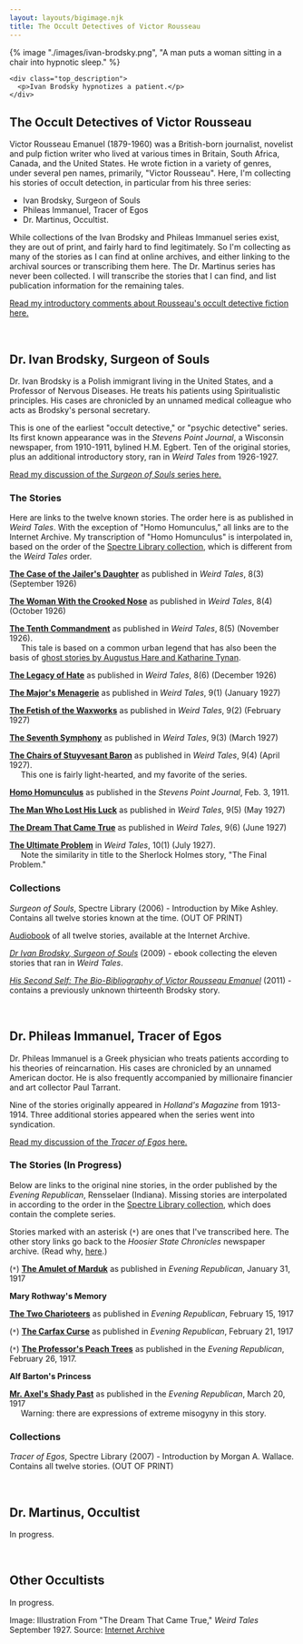 ```yaml
---
layout: layouts/bigimage.njk
title: The Occult Detectives of Victor Rousseau
---
```

<style>
.inline-note {
    padding-left: 20px; /* Add a small left indent */
}
</style>

<div class="top_container">
    {% image "./images/ivan-brodsky.png", "A man puts a woman sitting in a chair into hypnotic sleep." %}

    <div class="top_description">
      <p>Ivan Brodsky hypnotizes a patient.</p>
    </div>
</div>

<div class="message-box">
<h2>The Occult Detectives of Victor Rousseau</h2>

Victor Rousseau Emanuel (1879-1960) was a British-born journalist, novelist and pulp fiction writer who lived at various times in Britain, South Africa, Canada, and the United States. He wrote fiction in a variety of genres, under several pen names, primarily, "Victor Rousseau". 
Here, I'm collecting his stories of occult detection, in particular from his three series:

* Ivan Brodsky, Surgeon of Souls
* Phileas Immanuel, Tracer of Egos
* Dr. Martinus, Occultist.

While collections of the Ivan Brodsky and Phileas Immanuel series exist, they are out of print, and fairly hard to find legitimately. 
So I'm collecting as many of the stories as I can find at online archives, and either linking to the archival sources or transcribing them here. 
The Dr. Martinus series has never been collected. I will transcribe the stories that I can find, and list publication information for the remaining tales.

[Read my introductory comments about Rousseau's occult detective fiction here.](/blog/2025-02-14-occult-detectives-of-victor-rousseau/)
</div>

<br>
<div class="message-box">

## Dr. Ivan Brodsky, Surgeon of Souls

Dr. Ivan Brodsky is a Polish immigrant living in the United States, and a Professor of Nervous Diseases. 
He treats his patients using Spiritualistic principles. His cases are chronicled by an unnamed medical colleague who acts as Brodsky's personal secretary. 

This is one of the earliest "occult detective," or "psychic detective" series. 
Its first known appearance was in the *Stevens Point Journal*, a Wisconsin newspaper, from 1910-1911, bylined H.M. Egbert. 
Ten of the original stories, plus an additional introductory story, ran in *Weird Tales* from 1926-1927.

[Read my discussion of the *Surgeon of Souls* series here.](/blog/2025-02-14-occult-detectives-of-victor-rousseau/#dr-ivan-brodsky-the-surgeon-of-souls)

### The Stories

Here are links to the twelve known stories. The order here is as published in *Weird Tales*. With the exception of "Homo Homunculus," all links are to the Internet Archive. My transcription of "Homo Homunculus" is interpolated in, based on the order of the [Spectre Library collection](https://www.isfdb.org/cgi-bin/pl.cgi?314459), which is different from the *Weird Tales* order.

[**The Case of the Jailer's Daughter**](https://archive.org/details/WeirdTalesV08N03192609/page/n49/mode/2up) as published in *Weird Tales*, 8(3) (September 1926) 

[**The Woman With the Crooked Nose**](https://archive.org/details/WeirdTalesV08N04192610/page/n41/mode/2up) as published in *Weird Tales*, 8(4) (October 1926) 

[**The Tenth Commandment**](https://archive.org/details/WeirdTalesV08N05192611/page/n101/mode/2up) as published in *Weird Tales*, 8(5) (November 1926).<br><span class="inline-note">This tale is based on a common urban legend that has also been the basis of [ghost stories by Augustus Hare and Katharine Tynan](https://multoghost.wordpress.com/2021/02/21/the-dream-house-from-fireside-tale-to-fiction/).</span>

[**The Legacy of Hate**](https://archive.org/details/WeirdTalesV08N06192612/page/n99/mode/2up) as published in *Weird Tales*, 8(6) (December 1926)

[**The Major's Menagerie**](https://archive.org/details/WeirdTalesV09N01192701/page/n83/mode/2up) as published in *Weird Tales*, 9(1) (January 1927)

[**The Fetish of the Waxworks**](https://archive.org/details/Weird_Tales_v09n02_1927-02/page/n77/mode/2up) as published in *Weird Tales*, 9(2) (February 1927) 

[**The Seventh Symphony**](https://archive.org/details/WeirdTalesV09N03192703/page/n43/mode/2up) as published in *Weird Tales*, 9(3) (March 1927) 

[**The Chairs of Stuyvesant Baron**](https://archive.org/details/WeirdTalesV09N04192704/page/n63/mode/2up) as published in *Weird Tales*, 9(4) (April 1927).<br> <span class="inline-note">This one is fairly light-hearted, and my favorite of the series.</span>

[**Homo Homunculus**](/victor-rousseau/homo-homunculus) as published in the *Stevens Point Journal*, Feb. 3, 1911.

[**The Man Who Lost His Luck**](https://archive.org/details/WeirdTalesV09N05192705/page/n39/mode/2up) as published in *Weird Tales*, 9(5) (May 1927)

[**The Dream That Came True**](https://archive.org/details/WeirdTalesV09N06192706/page/n105/mode/2up) as published in *Weird Tales*, 9(6) (June 1927)

[**The Ultimate Problem**](https://archive.org/details/Weird_Tales_v10n01_1927-07_sas/page/n77/mode/2up) in *Weird Tales*, 10(1) (July 1927).<br><span class="inline-note">Note the similarity in title to the Sherlock Holmes story, "The Final Problem."</span>

### Collections

*Surgeon of Souls*, Spectre Library (2006) - Introduction by Mike Ashley. Contains all twelve stories known at the time. (OUT OF PRINT)

[Audiobook](https://archive.org/details/ivanbrodsky_2405_librivox) of all twelve stories, available at the Internet Archive. 

[*Dr Ivan Brodsky, Surgeon of Souls*](https://pulpfictionbook.store/downloads/dr-ivan-brodsky-surgeon-of-souls-by-victor-rousseau/) (2009) - ebook collecting the eleven stories that ran in *Weird Tales*.
 
[*His Second Self: The Bio-Bibliography of Victor Rousseau Emanuel*](http://www.darkfantasy.org/spectre/HisSecondSelf.html) (2011) - contains a previously unknown thirteenth Brodsky story.
</div>
<br>

<div class="message-box">

## Dr. Phileas Immanuel, Tracer of Egos

Dr. Phileas Immanuel is a Greek physician who treats patients according to his theories of reincarnation.
His cases are chronicled by an unnamed American doctor. He is also frequently accompanied by millionaire financier and art collector Paul Tarrant. 

Nine of the stories originally appeared in *Holland's Magazine* from 1913-1914. Three additional stories appeared when the series went into syndication.

[Read my discussion of the *Tracer of Egos* here.](/blog/2025-02-26-phileas-immanuel-tracer-of-egos/)

### The Stories (In Progress)


Below are links to the original nine stories, in the order published by the *Evening Republican*, Rensselaer (Indiana). Missing stories are interpolated in according to the order in the [Spectre Library collection](https://www.isfdb.org/cgi-bin/pl.cgi?314460), which does contain the complete series.

Stories marked with an asterisk (`*`) are ones that I've transcribed here. The other story links go back to the *Hoosier State Chronicles* newspaper archive. (Read why, [here](/blog/2025-02-26-phileas-immanuel-tracer-of-egos/#nothing-is-perfect-my-reservations-about-some-individual-stories).)

(`*`) [**The Amulet of Marduk**](/victor-rousseau/amulet-of-marduk/) as published in *Evening Republican*, January 31, 1917

**Mary Rothway's Memory**

[**The Two Charioteers**](https://newspapers.library.in.gov/?a=d&d=EVRP19170215.2.24&srpos=32&e=------191-en-20--21--txt-txIN-victor+rousseau------) as published in *Evening Republican*, February 15, 1917

(`*`) [**The Carfax Curse**](/victor-rousseau/carfax-curse/) as published in *Evening Republican*, February 21, 1917

(`*`) [**The Professor's Peach Trees**](/victor-rousseau/professors-peach-trees/) as published in the *Evening Republican*, February 26, 1917.

**Alf Barton's Princess** 

[**Mr. Axel's Shady Past**](https://newspapers.library.in.gov/?a=d&d=EVRP19170320.2.29&e=-------en-20--1--txt-txIN-------) as published in the *Evening Republican*, March 20, 1917<br><span class="inline-note">Warning: there are expressions of extreme misogyny in this story.</span>
 


### Collections

*Tracer of Egos*, Spectre Library (2007) - Introduction by Morgan A. Wallace. Contains all twelve stories. (OUT OF PRINT)

</div>
<br>

<div class="message-box">

## Dr. Martinus, Occultist

In progress.
</div>
<br>

<div class="message-box">

## Other Occultists

In progress.
</div>

<p class="credit">
 Image: Illustration From "The Dream That Came True," <em>Weird Tales</em> September 1927. Source: <a href="https://archive.org/details/WeirdTalesV09N06192706/page/n106/mode/1up">Internet Archive</a>
</p>
